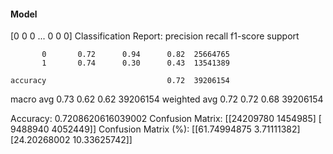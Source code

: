 #### Model
[0 0 0 ... 0 0 0]
Classification Report:
              precision    recall  f1-score   support

           0       0.72      0.94      0.82  25664765
           1       0.74      0.30      0.43  13541389

    accuracy                           0.72  39206154
   macro avg       0.73      0.62      0.62  39206154
weighted avg       0.72      0.72      0.68  39206154

Accuracy: 0.7208620616039002
Confusion Matrix:
[[24209780  1454985]
 [ 9488940  4052449]]
Confusion Matrix (%):
[[61.74994875  3.71111382]
 [24.20268002 10.33625742]]
